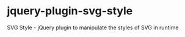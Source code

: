 jquery-plugin-svg-style
=======================

SVG Style - jQuery plugin to manipulate the styles of SVG in runtime

